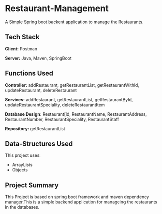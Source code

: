 # Restaurant-Management

A Simple Spring boot backent application to manage the Restaurants.



## Tech Stack

**Client:** Postman

**Server:** Java, Maven, SpringBoot



## Functions Used

**Controller:** addRestaurant, getRestaurantList, getRestaurantWithId, updateRestaurant, deleteRestaurant
 
**Services:** addRestaurant, getRestaurantList, getRestaurantById, updateRestaurantSpeciality, deleteRestaurantItem

**Database Design:** Restaurant[id, RestaurantName, RestaurantAddress, RestaurantNumber, RestaurantSpeciality, RestaurantStaff

**Repository:** getRestaurantList



## Data-Structures Used

This project uses:

- ArrayLists
- Objects


## Project Summary

This Project is based on spring boot framework and maven dependency manager.This is a simple backend application for manageing the restaurants in the databases.


